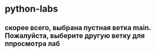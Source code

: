 # python-labs

## скорее всего, выбрана пустная ветка main. Пожалуйста, выберите другую ветку для ппросмотра лаб